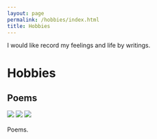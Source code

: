 ```yaml
---
layout: page
permalink: /hobbies/index.html
title: Hobbies
---
```


I would like record my feelings and life by writings.

# Hobbies

## Poems

<div class="third">
<img src="/poems/Contemplation by Lake Onuma.JPG">
<img src="/poems/First snowfall Visiting graves before New Year's Eve.JPG">
<img src="/poems/The distance between me and Yulong Snow Mountain.JPG">
</div>
<br>Poems.